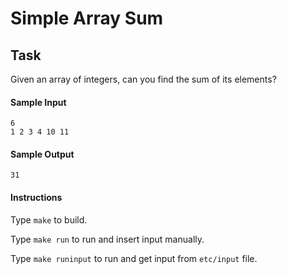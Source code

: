 # Simple Array Sum

## Task
Given an array of integers, can you find the sum of its elements?

#### Sample Input

```
6
1 2 3 4 10 11
```

#### Sample Output

```
31
```

#### Instructions

Type `make` to build.

Type `make run` to run and insert input manually.

Type `make runinput` to run and get input from `etc/input` file.

